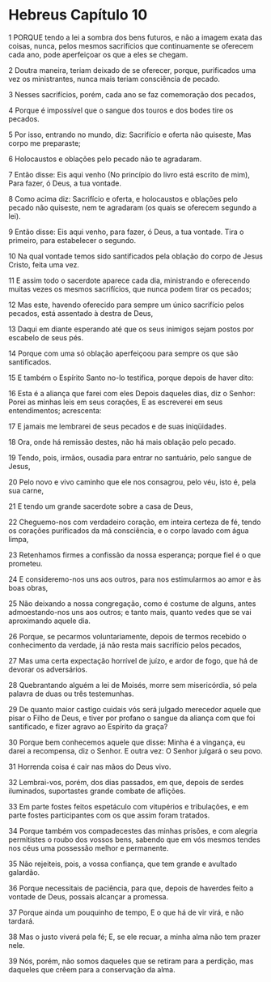 # Hebreus Capítulo 10

1	PORQUE tendo a lei a sombra dos bens futuros, e não a imagem exata das coisas, nunca, pelos mesmos sacrifícios que continuamente se oferecem cada ano, pode aperfeiçoar os que a eles se chegam.

2	Doutra maneira, teriam deixado de se oferecer, porque, purificados uma vez os ministrantes, nunca mais teriam consciência de pecado.

3	Nesses sacrifícios, porém, cada ano se faz comemoração dos pecados,

4	Porque é impossível que o sangue dos touros e dos bodes tire os pecados.

5	Por isso, entrando no mundo, diz: Sacrifício e oferta não quiseste, Mas corpo me preparaste;

6	Holocaustos e oblações pelo pecado não te agradaram.

7	Então disse: Eis aqui venho (No princípio do livro está escrito de mim), Para fazer, ó Deus, a tua vontade.

8	Como acima diz: Sacrifício e oferta, e holocaustos e oblações pelo pecado não quiseste, nem te agradaram (os quais se oferecem segundo a lei).

9	Então disse: Eis aqui venho, para fazer, ó Deus, a tua vontade. Tira o primeiro, para estabelecer o segundo.

10	Na qual vontade temos sido santificados pela oblação do corpo de Jesus Cristo, feita uma vez.

11	E assim todo o sacerdote aparece cada dia, ministrando e oferecendo muitas vezes os mesmos sacrifícios, que nunca podem tirar os pecados;

12	Mas este, havendo oferecido para sempre um único sacrifício pelos pecados, está assentado à destra de Deus,

13	Daqui em diante esperando até que os seus inimigos sejam postos por escabelo de seus pés.

14	Porque com uma só oblação aperfeiçoou para sempre os que são santificados.

15	E também o Espírito Santo no-lo testifica, porque depois de haver dito:

16	Esta é a aliança que farei com eles Depois daqueles dias, diz o Senhor: Porei as minhas leis em seus corações, E as escreverei em seus entendimentos; acrescenta:

17	E jamais me lembrarei de seus pecados e de suas iniqüidades.

18	Ora, onde há remissão destes, não há mais oblação pelo pecado.

19	Tendo, pois, irmãos, ousadia para entrar no santuário, pelo sangue de Jesus,

20	Pelo novo e vivo caminho que ele nos consagrou, pelo véu, isto é, pela sua carne,

21	E tendo um grande sacerdote sobre a casa de Deus,

22	Cheguemo-nos com verdadeiro coração, em inteira certeza de fé, tendo os corações purificados da má consciência, e o corpo lavado com água limpa,

23	Retenhamos firmes a confissão da nossa esperança; porque fiel é o que prometeu.

24	E consideremo-nos uns aos outros, para nos estimularmos ao amor e às boas obras,

25	Não deixando a nossa congregação, como é costume de alguns, antes admoestando-nos uns aos outros; e tanto mais, quanto vedes que se vai aproximando aquele dia.

26	Porque, se pecarmos voluntariamente, depois de termos recebido o conhecimento da verdade, já não resta mais sacrifício pelos pecados,

27	Mas uma certa expectação horrível de juízo, e ardor de fogo, que há de devorar os adversários.

28	Quebrantando alguém a lei de Moisés, morre sem misericórdia, só pela palavra de duas ou três testemunhas.

29	De quanto maior castigo cuidais vós será julgado merecedor aquele que pisar o Filho de Deus, e tiver por profano o sangue da aliança com que foi santificado, e fizer agravo ao Espírito da graça?

30	Porque bem conhecemos aquele que disse: Minha é a vingança, eu darei a recompensa, diz o Senhor. E outra vez: O Senhor julgará o seu povo.

31	Horrenda coisa é cair nas mãos do Deus vivo.

32	Lembrai-vos, porém, dos dias passados, em que, depois de serdes iluminados, suportastes grande combate de aflições.

33	Em parte fostes feitos espetáculo com vitupérios e tribulações, e em parte fostes participantes com os que assim foram tratados.

34	Porque também vos compadecestes das minhas prisões, e com alegria permitistes o roubo dos vossos bens, sabendo que em vós mesmos tendes nos céus uma possessão melhor e permanente.

35	Não rejeiteis, pois, a vossa confiança, que tem grande e avultado galardão.

36	Porque necessitais de paciência, para que, depois de haverdes feito a vontade de Deus, possais alcançar a promessa.

37	Porque ainda um pouquinho de tempo, E o que há de vir virá, e não tardará.

38	Mas o justo viverá pela fé; E, se ele recuar, a minha alma não tem prazer nele.

39	Nós, porém, não somos daqueles que se retiram para a perdição, mas daqueles que crêem para a conservação da alma.

